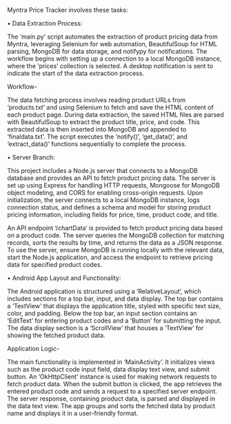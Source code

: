 Myntra Price Tracker involves these tasks:
 
 • Data Extraction Process:

The ‘main.py’ script automates the extraction of product pricing data from Myntra, leveraging Selenium for web automation, BeautifulSoup for HTML parsing, MongoDB for data storage, and notifypy for notifications. The workflow begins with setting up a connection to a local MongoDB instance, where the ‘prices’ collection is selected. A desktop notification is sent to indicate the start of the data extraction process.

Workflow-

The data fetching process involves reading product URLs from ‘products.txt’ and using Selenium to fetch and save the HTML content of each product page. During data extraction, the saved HTML files are parsed with BeautifulSoup to extract the product title, price, and code. This extracted data is then inserted into MongoDB and appended to ‘finaldata.txt’. The script executes the ‘notify()’, ‘get_data()’, and ‘extract_data()’ functions sequentially to complete the process.



 • Server Branch:

This project includes a Node.js server that connects to a MongoDB database and provides an API to fetch product pricing data. The server is set up using Express for handling HTTP requests, Mongoose for MongoDB object modeling, and CORS for enabling cross-origin requests. Upon initialization, the server connects to a local MongoDB instance, logs connection status, and defines a schema and model for storing product pricing information, including fields for price, time, product code, and title.

An API endpoint ‘/chartData’ is provided to fetch product pricing data based on a product code. The server queries the MongoDB collection for matching records, sorts the results by time, and returns the data as a JSON response. To use the server, ensure MongoDB is running locally with the relevant data, start the Node.js application, and access the endpoint to retrieve pricing data for specified product codes.



 • Android App Layout and Functionality:

The Android application is structured using a ‘RelativeLayout’, which includes sections for a top bar, input, and data display. The top bar contains a ‘TextView’ that displays the application title, styled with specific text size, color, and padding. Below the top bar, an input section contains an ‘EditText’ for entering product codes and a ‘Button’ for submitting the input. The data display section is a ‘ScrollView’ that houses a ‘TextView’ for showing the fetched product data.

Application Logic-

The main functionality is implemented in ‘MainActivity’. It initializes views such as the product code input field, data display text view, and submit button. An ‘OkHttpClient’ instance is used for making network requests to fetch product data. When the submit button is clicked, the app retrieves the entered product code and sends a request to a specified server endpoint. The server response, containing product data, is parsed and displayed in the data text view. The app groups and sorts the fetched data by product name and displays it in a user-friendly format.
